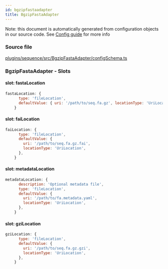 ```yaml
---
id: bgzipfastaadapter
title: BgzipFastaAdapter
---
```


Note: this document is automatically generated from configuration objects in our
source code. See [Config guide](/docs/config_guide) for more info

### Source file

[plugins/sequence/src/BgzipFastaAdapter/configSchema.ts](https://github.com/GMOD/jbrowse-components/blob/main/plugins/sequence/src/BgzipFastaAdapter/configSchema.ts)

### BgzipFastaAdapter - Slots

#### slot: fastaLocation

```js
fastaLocation: {
      type: 'fileLocation',
      defaultValue: { uri: '/path/to/seq.fa.gz', locationType: 'UriLocation' },
    }
```

#### slot: faiLocation

```js
faiLocation: {
      type: 'fileLocation',
      defaultValue: {
        uri: '/path/to/seq.fa.gz.fai',
        locationType: 'UriLocation',
      },
    }
```

#### slot: metadataLocation

```js
metadataLocation: {
      description: 'Optional metadata file',
      type: 'fileLocation',
      defaultValue: {
        uri: '/path/to/fa.metadata.yaml',
        locationType: 'UriLocation',
      },
    }
```

#### slot: gziLocation

```js
gziLocation: {
      type: 'fileLocation',
      defaultValue: {
        uri: '/path/to/seq.fa.gz.gzi',
        locationType: 'UriLocation',
      },
    }
```
